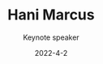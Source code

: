---
title: Hani Marcus
subtitle: Keynote speaker
layout: default
modal-id: 2
date: 2022-4-2
img: HaniMarcus.png
thumbnail: HaniMarcus.png
alt: image-alt
project-date: Dec 2021
client: CHI, surgical technology and digital health communities
category: CHI 2022
description: Mr Marcus is an academic consultant neurosurgeon, and was among the first cohort of trainees to be selected for a Walport Integrated Academic Training Pathway, with rotations at the University of Cambridge, Imperial College London, and University College London.

---
